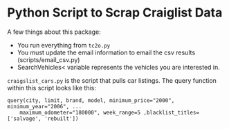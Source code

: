 <h1>Python Script to Scrap Craiglist Data</h1>

<p>A few things about this package:</p>
<ul>
	<li> You run everything from <code>tc2o.py</code> </li>
	<li> You must update the email information to email the csv results (scripts/email_csv.py)</li>
	<li> SearchVehicles< variable represents the vehicles you are interested in. </li>
</ul>
</p>

<p>
	<code>craigslist_cars.py</code> is the script that pulls car listings. The query function within this script looks like this:<br>
	<pre><code>query(city, limit, brand, model, minimum_price="2000", minimum_year="2006", ...
	maximum_odometer="180000", week_range=5 ,blacklist_titles=['salvage', 'rebuilt'])</code></pre>
</p>